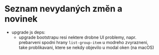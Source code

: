 # Seznam nevydaných změn a novinek
* upgrade js deps:
    * upgrade bootstrapu resi nektere drobne UI problemy, napr. prebarveni spodni hrany `list-group-item` u modreho 
    zvyrazneni, take problikavani, ktere se nekdy objevilo u modal oken (na macOS)
